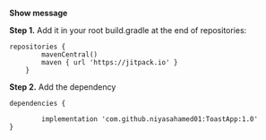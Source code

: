 **Show message**

**Step 1.** Add it in your root build.gradle at the end of repositories:

	repositories {
			mavenCentral()
			maven { url 'https://jitpack.io' }
		}

**Step 2.** Add the dependency

        
	dependencies {

	        implementation 'com.github.niyasahamed01:ToastApp:1.0'
	}

